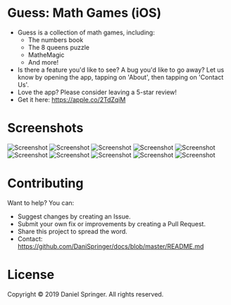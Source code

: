 # Guess: Math Games (iOS)
- Guess is a collection of math games, including:
  - The numbers book
  - The 8 queens puzzle
  - MatheMagic
  - And more!
- Is there a feature you'd like to see? A bug you'd like to go away? Let us know by opening the app, tapping on 'About', then tapping on 'Contact Us'.
- Love the app? Please consider leaving a 5-star review!
- Get it here: https://apple.co/2TdZqiM

# Screenshots

![Screenshot](https://raw.githubusercontent.com/DaniSpringer/guess/master/s/s1.jpg) ![Screenshot](https://raw.githubusercontent.com/DaniSpringer/guess/master/s/s2.jpg) ![Screenshot](https://raw.githubusercontent.com/DaniSpringer/guess/master/s/s3.jpg) ![Screenshot](https://raw.githubusercontent.com/DaniSpringer/guess/master/s/s4.jpg) ![Screenshot](https://raw.githubusercontent.com/DaniSpringer/guess/master/s/s5.jpg) ![Screenshot](https://raw.githubusercontent.com/DaniSpringer/guess/master/s/s6.jpg) ![Screenshot](https://raw.githubusercontent.com/DaniSpringer/guess/master/s/s7.jpg) ![Screenshot](https://raw.githubusercontent.com/DaniSpringer/guess/master/s/s8.jpg) ![Screenshot](https://raw.githubusercontent.com/DaniSpringer/guess/master/s/s9.jpg) ![Screenshot](https://raw.githubusercontent.com/DaniSpringer/guess/master/s/s10.jpg)

# Contributing
Want to help? You can:
- Suggest changes by creating an Issue.
- Submit your own fix or improvements by creating a Pull Request.
- Share this project to spread the word.
- Contact: https://github.com/DaniSpringer/docs/blob/master/README.md

# License
Copyright © 2019 Daniel Springer. All rights reserved.